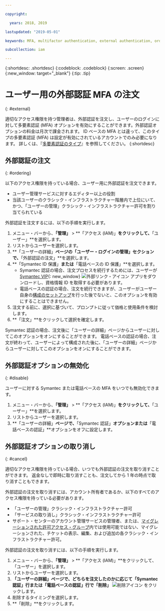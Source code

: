 ```yaml
---

copyright:

  years: 2018, 2019

lastupdated: "2019-05-01"

keywords: MFA, multifactor authentication, external authentication, order authentication, Symantec, phone-based authentication, cancel authentication order

subcollection: iam

---
```


{:shortdesc: .shortdesc}
{:codeblock: .codeblock}
{:screen: .screen}
{:new_window: target="_blank"}
{:tip: .tip}

# ユーザー用の外部認証 MFA の注文
{: #external}

適切なアクセス権限を持つ管理者は、外部認証を注文し、ユーザーのログインに対して多要素認証 (MFA) オプションを有効にすることができます。外部認証オプションの料金は月次で課金されます。 ID ベースの MFA とは違って、このタイプの多要素認証 (MFA) は設定が有効にされているアカウントでのみ必要になります。 詳しくは、『[多要素認証のタイプ](/docs/iam?topic=iam-types#types)』を参照してください。
{:shortdesc}

## 外部認証の注文
{: #ordering}

以下のアクセス権限を持っている場合、ユーザー用に外部認証を注文できます。

* ユーザー管理サービスに対するエディター以上の役割
* 当該ユーザーのクラシック・インフラストラクチャー階層内で上位にいて、かつ、「ユーザーの管理」クラシック・インフラストラクチャー許可を割り当てられている

外部認証を注文するには、以下の手順を実行します。

1. メニュー・バーから、**「管理」** &gt; **「アクセス (IAM)」**をクリックして、**「ユーザー」**を選択します。
2. リストからユーザーを選択します。
3. **「ユーザーの詳細」**ページの「ユーザー・ログインの管理」セクションで、**「外部認証の注文」**を選択します。
4. **「Symantec ID 保護」**または**「電話ベースの ID 保護」**を選択します。
    * Symantec 認証の場合、注文プロセスを続行するためには、ユーザーが [Symantec VIP](https://vip.symantec.com/){: new_window} ![外部リンク・アイコン](../icons/launch-glyph.svg) アプリをダウンロードし、資格情報 ID を取得する必要があります。
    * 電話ベースの認証の場合、注文を続行できますが、ユーザーがユーザー自身の[構成のセットアップ](/docs/account?topic=account-login-settings#setting-up-phone-based-authentication)を行った後でないと、このオプションを有効にすることはできません。
5. 注文する前に、選択に基づいて、プロンプトに従って価格と使用条件を検討します。
6. **「注文」**をクリックして選択を確定します。

Symantec 認証の場合、注文後に「ユーザーの詳細」ページからユーザーに対してこのオプションをオンにすることができます。 電話ベースの認証の場合、注文が終わって、ユーザーによって構成された後に、「ユーザーの詳細」ページからユーザーに対してこのオプションをオンにすることができます。

## 外部認証オプションの無効化
{: #disable}

ユーザーに対する Symantec または電話ベースの MFA をいつでも無効化できます。

1. メニュー・バーから、**「管理」** &gt; **「アクセス (IAM)」**をクリックして、**「ユーザー」**を選択します。
2. リストからユーザーを選択します。
3. **「ユーザーの詳細」**ページで、**「Symantec 認証」**オプションまたは**「電話ベースの認証」**オプションをオフに設定します。

## 外部認証オプションの取り消し
{: #cancel}

適切なアクセス権限を持っている場合、いつでも外部認証の注文を取り消すことができます。 返金なしで即時に取り消すことも、注文してから 1 年の時点で取り消すこともできます。

外部認証の注文を取り消すには、アカウント所有者であるか、以下のすべてのアクセス権限を持っている必要があります。

* 「ユーザーの管理」クラシック・インフラストラクチャー許可
* 「サービスの取り消し」クラシック・インフラストラクチャー許可
* サポート・センターのアカウント管理サービスの管理者、または、[マイグレーションされた許可アクセス・グループ](/docs/iam?topic=iam-migrated_permissions)内では使用可能ではない、マイグレーションされた、チケットの表示、編集、および追加の各クラシック・インフラストラクチャー許可。

外部認証の注文を取り消すには、以下の手順を実行します。

1. メニュー・バーから、**「管理」** &gt; **「アクセス (IAM)」**をクリックして、「ユーザー」を選択します。
2. リストからユーザーを選択します。
3. **「ユーザーの詳細」**ページで、どちらを注文したのかに応じて**「Symantec 認証」**行または**「電話ベースの認証」**行で**「削除」** ![削除アイコン](../icons/icon_trash.svg) をクリックします。
4. 削除するタイミングを選択します。
5. **「削除」**をクリックします。
